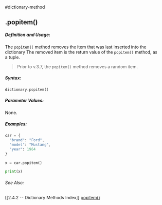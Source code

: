 #dictionary-method
## .popitem()
##### Definition and Usage:
The `popitem()` method removes the item that was last inserted into the dictionary
The removed item is the return value of the `popitem()` method, as a tuple.

> Prior to v.3.7, the `popitem()` method removes a random item.

##### Syntax:
 `dictionary.popitem()`

##### Parameter Values:
None.

##### Examples:
```py
car = {  
  "brand": "Ford",  
  "model": "Mustang",  
  "year": 1964  
}  
  
x = car.popitem()  

print(x)

```


###### See Also:
[[2.4.2 -- Dictionary Methods Index]]
[popitem()](https://www.w3schools.com/python/ref_dictionary_popitem.asp)
